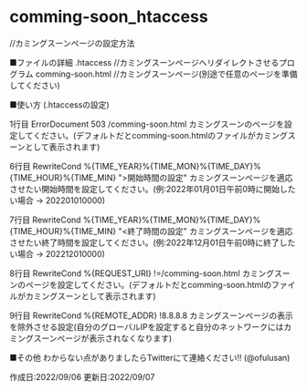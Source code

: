 # comming-soon_htaccess
//カミングスーンページの設定方法

■ファイルの詳細
.htaccess //カミングスーンページへリダイレクトさせるプログラム
comming-soon.html //カミングスーンページ(別途で任意のページを準備してください)

■使い方 (.htaccessの設定)

1行目
ErrorDocument 503 /comming-soon.html
カミングスーンのページを設定してください。(デフォルトだとcomming-soon.htmlのファイルがカミングスーンとして表示されます)

6行目
RewriteCond %{TIME_YEAR}%{TIME_MON}%{TIME_DAY}%{TIME_HOUR}%{TIME_MIN} ">開始時間の設定"
カミングスーンページを適応させたい開始時間を設定してください。(例:2022年01月01日午前0時に開始したい場合 → 202201010000)

7行目
RewriteCond %{TIME_YEAR}%{TIME_MON}%{TIME_DAY}%{TIME_HOUR}%{TIME_MIN} "<終了時間の設定"
カミングスーンページを適応させたい終了時間を設定してください。(例:2022年12月01日午前0時に終了したい場合 → 202212010000)

8行目
RewriteCond %{REQUEST_URI} !=/comming-soon.html
カミングスーンのページを設定してください。(デフォルトだとcomming-soon.htmlのファイルがカミングスーンとして表示されます)

9行目
RewriteCond %{REMOTE_ADDR} !8.8.8.8
カミングスーンページの表示を除外させる設定(自分のグローバルIPを設定すると自分のネットワークにはカミングスーンページが表示されなくなります)



■その他
わからない点がありましたらTwitterにて連絡ください!!
(@ofulusan)

作成日:2022/09/06
更新日:2022/09/07
